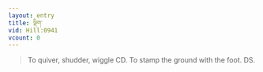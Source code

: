 ```yaml
---
layout: entry
title: ལྡིག་
vid: Hill:0941
vcount: 0
---
```

> To quiver, shudder, wiggle CD\. To stamp the ground with the foot\. DS\.


